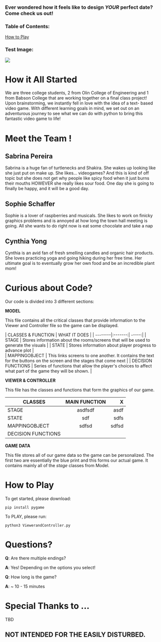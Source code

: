 
### Ever wondered how it feels like to design *YOUR* perfect date? Come check us out!


### Table of Contents:

[How to Play](#How-to-Play)


### Test Image:
![](bedroom;png)

# How it All Started

We are three college students, 2 from Olin College of Engineering and 1 from Babson College that are working together on a final class project! Upon brainstorming, we instantly fell in love with the idea of a text- based video game. With different learning goals in mind, we set out on an adventurous journey to see what we can do with python to bring this fantastic video game to life!



# Meet the Team !

## Sabrina Pereira

Sabrina is a huge fan of turtlenecks and Shakira. She wakes up looking like she just put on make up. She likes... videogames? And this is kind of off topic but she does not get why people like spicy food when it just burns their mouths HOWEVER she really likes sour food. One day she is going to finally be happy, and it will be a good day.

## Sophie Schaffer

Sophie is a lover of raspberries and musicals. She likes to work on finicky graphics problems and is annoyed at how long the town hall meeting is going. All she wants to do right now is eat some chocolate and take a nap

## Cynthia Yong

Cynthia is an avid fan of fresh smelling candles and organic hair products. She loves practicing yoga and going hiking during her free time. Her ultimate goal is to eventually grow her own food and be an incredible plant mom!



# Curious about Code?

Our code is divided into 3 different sections:

**MODEL**

  This file contains all the critical classes that provide information to the Viewer and Controller file so the game can be displayed.

| CLASSES & FUNCTION   | WHAT IT DOES |
| --------|:-------:| -----:|
| STAGE | Stores information about the rooms/screens that will be used to generate the visuals |
| STATE | Stores information about player progress to advance plot |    
| MAPPINGOBJECT | This links screens to one another. It contains the text for the buttons on the screen and the stages that come next |
| DECISION FUNCTIONS | Series of functions that allow the player's choices to affect what part of the game they will be shown. |

**VIEWER & CONTROLLER**

  This file has the classes and functions that form the graphics of our game.

  | CLASSES   | MAIN FUNCTION | X  |
  | --------|:-------:| -----:|
  |STAGE  | asdfsdf | asdf |
  | STATE | sdf      |   sdfs |
  | MAPPINGOBJECT | sdfsd      |    sdfsd |
  | DECISION FUNCTIONS |


**GAME DATA**

  This file stores all of our game data so the game can be personalized. The first two are essentially the blue print and this forms our actual game. It contains mainly all of the *stage* classes from Model.



# How to Play

To get started, please download:  

```
pip install pygame
```

To PLAY, please run:

```
python3 ViewerandController.py
```



# Questions?

**Q**: Are there multiple endings?

**A**: Yes! Depending on the options you select!

**Q**: How long is the game?

**A**: ~ 10 - 15 minutes

# Special Thanks to ...

TBD

## NOT INTENDED FOR THE EASILY DISTURBED.
